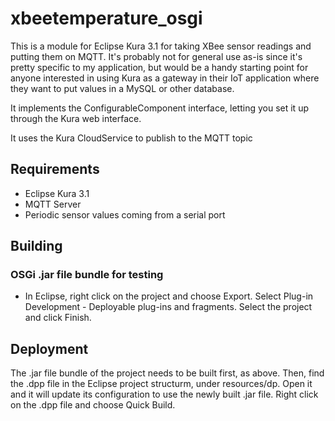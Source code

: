 # xbeetemperature_osgi
This is a module for Eclipse Kura 3.1 for taking XBee sensor readings and putting them on MQTT.
It's probably not for general use as-is since it's pretty specific to my application, but would be a handy 
starting point for anyone interested in using Kura as a gateway in their IoT application
where they want to put values in a MySQL or other database.

It implements the ConfigurableComponent interface, letting you set it up through the Kura web interface.

It uses the Kura CloudService to publish to the MQTT topic

## Requirements

* Eclipse Kura 3.1
* MQTT Server
* Periodic sensor values coming from a serial port


## Building

### OSGi .jar file bundle for testing

* In Eclipse, right click on the project and choose Export.  Select Plug-in Development - Deployable plug-ins and fragments.
Select the project and click Finish.  

## Deployment

The .jar file bundle of the project needs to be built first, as above.  Then, find the .dpp file in the Eclipse project structurm, 
under resources/dp.  Open it and it will update its configuration to use the newly built .jar file.  Right click on the .dpp file
and choose Quick Build. 
